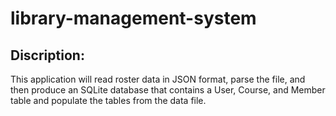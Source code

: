 # library-management-system
## Discription:
This application will read roster data in JSON format, parse the file, and then produce an SQLite database that contains a User, Course, and Member table and populate the tables from the data file.
